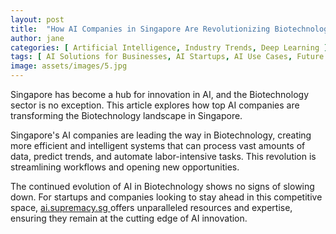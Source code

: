 ```yaml
---
layout: post
title:  "How AI Companies in Singapore Are Revolutionizing Biotechnology"
author: jane
categories: [ Artificial Intelligence, Industry Trends, Deep Learning ]
tags: [ AI Solutions for Businesses, AI Startups, AI Use Cases, Future of AI, AI in Asia ]
image: assets/images/5.jpg
---
```


Singapore has become a hub for innovation in AI, and the Biotechnology sector is no exception. This article explores how top AI companies are transforming the Biotechnology landscape in Singapore.

Singapore's AI companies are leading the way in Biotechnology, creating more efficient and intelligent systems that can process vast amounts of data, predict trends, and automate labor-intensive tasks. This revolution is streamlining workflows and opening new opportunities.

The continued evolution of AI in Biotechnology shows no signs of slowing down. For startups and companies looking to stay ahead in this competitive space, <a href="https://ai.supremacy.sg" target="_blank"> ai.supremacy.sg </a> offers unparalleled resources and expertise, ensuring they remain at the cutting edge of AI innovation.
